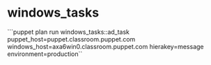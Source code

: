 # windows_tasks


```puppet plan run windows_tasks::ad_task puppet_host=puppet.classroom.puppet.com windows_host=axa6win0.classroom.puppet.com hierakey=message environment=production``


